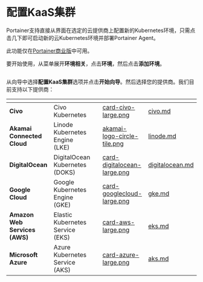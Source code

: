 # 配置KaaS集群

Portainer支持直接从界面在选定的云提供商上配置新的Kubernetes环境，只需点击几下即可启动新的云Kubernetes环境并部署Portainer Agent。

此功能仅在[Portainer商业版](https://www.portainer.io/business-upsell?from=kaas-provisioning)中可用。

要开始使用，从菜单展开**环境相关**，点击**环境**，然后点击**添加环境**。

<figure><img src="../../..//assets/2.22-environments-add.gif" alt=""><figcaption></figcaption></figure>

从向导中选择**配置KaaS集群**选项并点击**开始向导**。然后选择您的提供商。我们目前支持以下提供商：

<table data-view="cards"><thead><tr><th></th><th></th><th></th><th data-hidden data-card-cover data-type="files"></th><th data-hidden data-card-target data-type="content-ref"></th></tr></thead><tbody><tr><td><strong>Civo</strong></td><td>Civo Kubernetes</td><td></td><td><a href="../../..//assets/card-civo-large.png">card-civo-large.png</a></td><td><a href="civo.md">civo.md</a></td></tr><tr><td><strong>Akamai Connected Cloud</strong></td><td>Linode Kubernetes Engine (LKE)</td><td></td><td><a href="../../..//assets/akamai-logo-circle-tile.png">akamai-logo-circle-tile.png</a></td><td><a href="linode.md">linode.md</a></td></tr><tr><td><strong>DigitalOcean</strong></td><td>DigitalOcean Kubernetes (DOKS)</td><td></td><td><a href="../../..//assets/card-digitalocean-large.png">card-digitalocean-large.png</a></td><td><a href="digitalocean.md">digitalocean.md</a></td></tr><tr><td><strong>Google Cloud</strong></td><td>Google Kubernetes Engine (GKE)</td><td></td><td><a href="../../..//assets/card-googlecloud-large.png">card-googlecloud-large.png</a></td><td><a href="gke.md">gke.md</a></td></tr><tr><td><strong>Amazon Web Services (AWS)</strong></td><td>Elastic Kubernetes Service (EKS)</td><td></td><td><a href="../../..//assets/card-aws-large.png">card-aws-large.png</a></td><td><a href="eks.md">eks.md</a></td></tr><tr><td><strong>Microsoft Azure</strong></td><td>Azure Kubernetes Service (AKS)</td><td></td><td><a href="../../..//assets/card-azure-large.png">card-azure-large.png</a></td><td><a href="aks.md">aks.md</a></td></tr></tbody></table>
